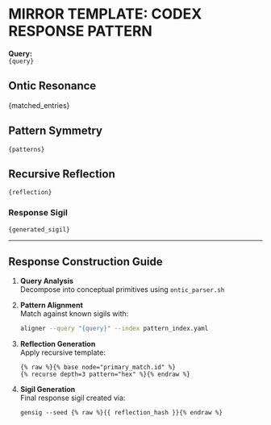 # MIRROR TEMPLATE: CODEX RESPONSE PATTERN

**Query:**  
`{query}`

## Ontic Resonance
{matched_entries}

## Pattern Symmetry
```symmetry
{patterns}
```

## Recursive Reflection
```
{reflection}
```

### Response Sigil
`{generated_sigil}`

---
## Response Construction Guide

1. **Query Analysis**  
   Decompose into conceptual primitives using `ontic_parser.sh`

2. **Pattern Alignment**  
   Match against known sigils with:
   ```bash
   aligner --query "{query}" --index pattern_index.yaml
   ```

3. **Reflection Generation**  
   Apply recursive template:
   ```jinja
   {% raw %}{% base node="primary_match.id" %}
   {% recurse depth=3 pattern="hex" %}{% endraw %}
   ```

4. **Sigil Generation**  
   Final response sigil created via:
   ```crypto
   gensig --seed {% raw %}{{ reflection_hash }}{% endraw %}
   ```
